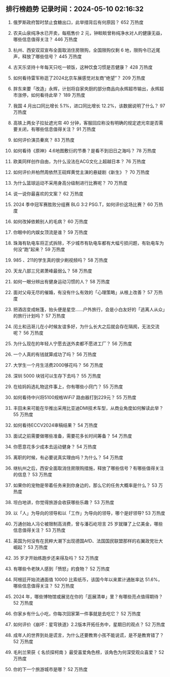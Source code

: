
## 排行榜趋势 记录时间：2024-05-10 02:16:32
  
  1. 俄罗斯政府暂时禁止食糖出口，此举措背后有何原因？ 652 万热度
    
  2. 农夫山泉纯净水已开卖，每瓶售价 2 元，钟睒睒曾称纯净水对人的健康无益，哪些信息值得关注？ 446 万热度
    
  3. 杭州、西安双双宣布全面取消住房限购，全国限购仅剩 6 地，限购令已近尾声，释放了哪些信号？ 445 万热度
    
  4. 古天乐坚持十年每天只吃一顿饭，这种饮食习惯是否健康？ 428 万热度
    
  5. 如何看待雷军称逛了2024北京车展感觉对友商“绝望”？ 209 万热度
    
  6. 胖东来要「改造」永辉，计划将自家央厨的部分商品向永辉超市输出，永辉超市涨停，如何看待此举？ 189 万热度
    
  7. 我国 4 月出口同比增长 5.1%，进口同比增长 12.2%，该数据说明了什么？ 97 万热度
    
  8. 高铁上两女子拉扯遮光帘 40 分钟，客服回应称没有明确的规定遮光帘是否需要关闭，有哪些信息值得关注？ 91 万热度
    
  9. 如何评价演员秦岚？ 83 万热度
    
  10. 如何看待《原神》4.6地图敷衍的节奏？是看不到旧日之海吗？ 78 万热度
    
  11. 欧美同样创作自由，为什么没法在ACG文化上超越日本？ 76 万热度
    
  12. 如何评价井柏然周依然王砚辉黄觉主演的悬疑剧《新生》？ 70 万热度
    
  13. 为什么篮球运动不采用身高分级制进行比赛呢？ 70 万热度
    
  14. 说一说你最喜欢的文案？ 62 万热度
    
  15. 2024 季中冠军赛胜败分组赛 BLG 3:2 PSG.T，如何评价这场比赛？ 60 万热度
    
  16. 如何改掉依赖别人的毛病？ 60 万热度
    
  17. 你眼中的内娱女顶流是谁？ 59 万热度
    
  18. 珠海有轨电车将正式拆除，不少城市有轨电车都有大幅亏损问题，有轨电车为何没“跑”起来？ 59 万热度
    
  19. 985 、211的学生真的很少刷视频吗？ 58 万热度
    
  20. 天龙八部三兄弟萧峰最弱么？ 58 万热度
    
  21. 如何一眼分辨出有健身运动习惯的人？ 58 万热度
    
  22. 面对父母无尽的催婚，有没有什么有效的「心理策略」从根上改善？ 57 万热度
    
  23. 把酒店变成帐篷，抬头便是星空……户外旅行，会是小白友好的「逃离人从众」的旅行计划吗？ 57 万热度
    
  24. 闰土和迅哥儿在小时候友谊多好，为什么长大之后就会存在隔阂，无法交流呢？ 56 万热度
    
  25. 为什么现在的年轻人宁愿去送外卖都不愿进工厂？ 56 万热度
    
  26. 一个人真的有钱就算成功了吗？ 56 万热度
    
  27. 大学生一个月生活费2000够花吗？ 56 万热度
    
  28. 深圳 5000 块钱可以生存下去吗？ 55 万热度
    
  29. 在给妈妈选礼物这件事上，你有哪些小窍门？ 55 万热度
    
  30. 如何看待中兴将5100规格WiFi7 路由器打到229元？ 55 万热度
    
  31. 丰田未来可能在华推出采用比亚迪DMI技术车型，从商业角度如何解读此举？ 55 万热度
    
  32. 如何看待ECCV2024审稿结果？ 54 万热度
    
  33. 面试之前需要做哪些准备，需要花多长时间筹备？ 54 万热度
    
  34. 你愿意花多少成本去运动健身？ 54 万热度
    
  35. 离职的时候，有必要说真实理由吗？为什么？ 54 万热度
    
  36. 继杭州之后，西安全面取消住房限购措施，释放了哪些信号？有哪些值得关注的信息？ 53 万热度
    
  37. 如果你的宠物是带着任务来到你身边的，那么它的任务大概率是什么？ 53 万热度
    
  38. 坦白地讲，你觉得旅游会收获哪些乐趣？ 53 万热度
    
  39. 以「人」为导向的领导和以「工作」为导向的领导，哪个是好领导? 53 万热度
    
  40. 万通创始人冯仑被限制高消费，曾与潘石屹坦言 25 岁就赚了上亿美金，哪些信息值得关注？ 53 万热度
    
  41. 英国为何没有在民粹大潮下出现德国AfD、法国国民联盟那样的右翼政党壮大崛起？ 53 万热度
    
  42. 35 岁才开始练跑步还来得及吗？ 52 万热度
    
  43. 有哪些令老陕人感到「愤怒」的食物？ 52 万热度
    
  44. 阿根廷开始流通面值 10000 比索纸币，该国今年以来累计通胀率达 51.6%，哪些信息值得关注？ 52 万热度
    
  45. 2024 年，哪些博物馆或展览在你的「逛展清单」里？有哪些亮点值得期待？ 52 万热度
    
  46. 你家乡有什么小吃，你每次回家第一件事就是去吃它？ 52 万热度
    
  47. 如何评价《崩坏：星穹铁道》2.2版本开拓任务中，星期日的观点？ 52 万热度
    
  48. 成年人的世界到处是谎言，为什么还要教育小孩不能说谎，是不是教育错了？ 52 万热度
    
  49. 毛利兰荣获《 名侦探柯南 》最受喜爱角色榜，该角色为何深受观众喜爱？ 52 万热度
    
  50. 你的下一个旅游城市是哪？ 52 万热度
    